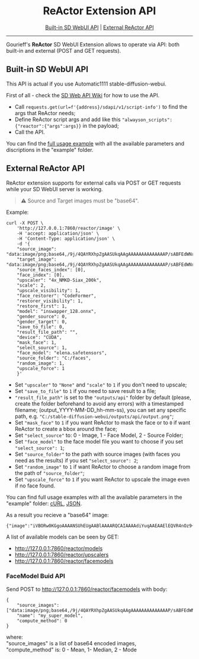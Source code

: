 # <div align="center">ReActor Extension API</div>

<div align="center">

[Built-in SD WebUI API](#built-in-sd-webui-api) | [External ReActor API](#external-reactor-api)

---
</div>

Gourieff's **ReActor** SD WebUI Extension allows to operate via API: both built-in and external (POST and GET requests).


## Built-in SD WebUI API

This API is actual if you use Automatic1111 stable-diffusion-webui.

First of all - check the [SD Web API Wiki](https://github.com/AUTOMATIC1111/stable-diffusion-webui/wiki/API) for how to use the API.

* Call `requests.get(url=f'{address}/sdapi/v1/script-info')` to find the args that ReActor needs;
* Define ReActor script args and add like this `"alwayson_scripts": {"reactor":{"args":args}}` in the payload;
* Call the API. 

You can find the [full usage example](./example/api_example.py) with all the available parameters and discriptions in the "example" folder.

## External ReActor API

ReActor extension supports for external calls via POST or GET requests while your SD WebUI server is working.

> :warning: Source and Target images must be "base64".

Example:

```
curl -X POST \
	'http://127.0.0.1:7860/reactor/image' \
    -H 'accept: application/json' \
    -H 'Content-Type: application/json' \
    -d '{
    "source_image": "data:image/png;base64,/9j/4QAYRXhpZgAASUkqAAgAAAAAAAAAAAAAAP/sABFEdWNreQABAAQAAABQAAD/7g...",
    "target_image": "data:image/png;base64,/9j/4QAYRXhpZgAASUkqAAgAAAAAAAAAAAAAAP/sABFEdWNreQABAAQAAABCAAD/7g...",
    "source_faces_index": [0],
    "face_index": [0],
    "upscaler": "4x_NMKD-Siax_200k",
    "scale": 2,
    "upscale_visibility": 1,
    "face_restorer": "CodeFormer",
    "restorer_visibility": 1,
    "restore_first": 1,
    "model": "inswapper_128.onnx",
    "gender_source": 0,
    "gender_target": 0,
    "save_to_file": 0,
    "result_file_path": "",
    "device": "CUDA",
    "mask_face": 1,
    "select_source": 1,
    "face_model": "elena.safetensors",
    "source_folder": "C:/faces",
    "random_image": 1,
    "upscale_force": 1
	}'
```

* Set `"upscaler"` to `"None"` and `"scale"` to `1` if you don't need to upscale;
* Set `"save_to_file"` to `1` if you need to save result to a file;
* `"result_file_path"` is set to the `"outputs/api"` folder by default (please, create the folder beforehand to avoid any errors) with a timestamped filename; (output_YYYY-MM-DD_hh-mm-ss), you can set any specific path, e.g. `"C:/stable-diffusion-webui/outputs/api/output.png"`;
* Set `"mask_face"` to `1` if you want ReActor to mask the face or to `0` if want ReActor to create a bbox around the face;
* Set `"select_source"` to: 0 - Image, 1 - Face Model, 2 - Source Folder;
* Set `"face_model"` to the face model file you want to choose if you set `"select_source": 1`;
* Set `"source_folder"` to the path with source images (with faces you need as the results) if you set `"select_source": 2`;
* Set `"random_image"` to `1` if want ReActor to choose a random image from the path of `"source_folder"`;
* Set `"upscale_force"` to `1` if you want ReActor to upscale the image even if no face found.

You can find full usage examples with all the available parameters in the "example" folder: [cURL](./example/api_external.curl), [JSON](./example/api_external.json).

As a result you recieve a "base64" image:

```
{"image":"iVBORw0KGgoAAAANSUhEUgAABlAAAARQCAIAAAAdiYuqAAEAAElEQVR4nOz9+ZMlSXImBn6qau4vIjKzzr5wzwBCDrm/7f+/K7IHV3ZkhUIuyZHlkBhiMGig0Y0..."}
```

A list of available models can be seen by GET:
* http://127.0.0.1:7860/reactor/models
* http://127.0.0.1:7860/reactor/upscalers
* http://127.0.0.1:7860/reactor/facemodels

### FaceModel Buid API

Send POST to http://127.0.0.1:7860/reactor/facemodels with body:

```
{
    "source_images": ["data:image/png;base64,/9j/4QAYRXhpZgAASUkqAAgAAAAAAAAAAAAAAP/sABFEdWNreQABAAQAAABQAAD/7g...","data:image/png;base64,/9j/4QAYRXhpZgAASUkqAAgAAAAAAAAAAAAAAP/sABFEdWNreQABAAQAAABQAAD/7g...","data:image/png;base64,/9j/4QAYRXhpZgAASUkqAAgAAAAAAAAAAAAAAP/sABFEdWNreQABAAQAAABQAAD/7g..."],
    "name": "my_super_model",
    "compute_method": 0
}
```

where:<br>
"source_images" is a list of base64 encoded images,<br>
"compute_method" is: 0 - Mean, 1- Median, 2 - Mode
